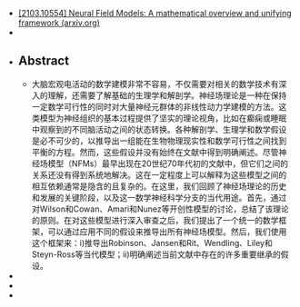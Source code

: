- [[2103.10554] Neural Field Models: A mathematical overview and unifying framework (arxiv.org)](https://arxiv.org/abs/2103.10554)
-
- ## Abstract
	- 大脑宏观电活动的数学建模非常不容易，不仅需要对相关的数学技术有深入的理解，还需要了解基础的生理学和解剖学。神经场理论是一种在保持一定数学可行性的同时对大量神经元群体的非线性动力学建模的方法。这类模型为神经组织的基本过程提供了坚实的理论视角，比如在癫痫或睡眠中观察到的不同脑活动之间的状态转换。各种解剖学、生理学和数学假设是必不可少的，以推导出一组能在生物物理现实性和数学可行性之间找到平衡的方程。然而，这些假设并没有始终在文献中得到明确阐述。尽管神经场模型（NFMs）最早出现在20世纪70年代初的文献中，但它们之间的关系还没有得到系统地解决。这在一定程度上可以解释为这些模型之间的相互依赖通常是隐含的且复杂的。在这里，我们回顾了神经场理论的历史和发展的关键阶段，以及这一数学神经科学分支的当代用途。首先，通过对Wilson和Cowan、Amari和Nunez等开创性模型的讨论，总结了该理论的原则。在对这些模型进行深入审查之后，我们提出了一个统一的数学框架，可以通过应用不同的假设来推导出所有神经场模型。然后，我们使用这个框架来：i)推导出Robinson、Jansen和Rit、Wendling、Liley和Steyn-Ross等当代模型；ii)明确阐述当前文献中存在的许多重要继承的假设。
-
-
-